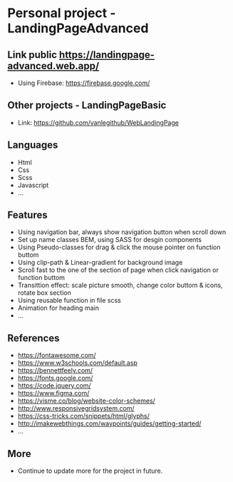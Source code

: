 # Personal project - LandingPageAdvanced
## Link public  https://landingpage-advanced.web.app/
- Using Firebase: https://firebase.google.com/
## Other projects - LandingPageBasic
- Link: https://github.com/vanlegithub/WebLandingPage
## Languages
- Html
- Css
- Scss
- Javascript
- ...
## Features
- Using navigation bar, always show navigation button when scroll down
- Set up name classes BEM, using SASS for desgin components
- Using Pseudo-classes for drag & click the mouse pointer on function buttom
- Using clip-path & Linear-gradient for background image
- Scroll fast to the one of the section of page when click navigation or function buttom
- Transittion effect: scale picture smooth, change color buttom & icons, rotate box section
- Using reusable function in file scss
- Animation for heading main
- ...

## References
- https://fontawesome.com/
- https://www.w3schools.com/default.asp
- https://bennettfeely.com/
- https://fonts.google.com/
- https://code.jquery.com/
- https://www.figma.com/
- https://visme.co/blog/website-color-schemes/
- http://www.responsivegridsystem.com/
- https://css-tricks.com/snippets/html/glyphs/
- http://imakewebthings.com/waypoints/guides/getting-started/
- ...
## More
- Continue to update more for the project in future.
